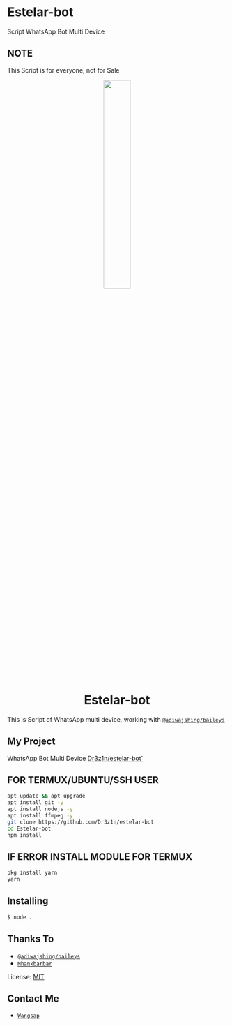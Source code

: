 # Estelar-bot
Script WhatsApp Bot Multi Device

## NOTE
This Script is for everyone, not for Sale

<p align="center">
	<img src="https://telegra.ph/file/520a1ade281f066033524.jpg" width="35%" style="margin-left: auto;margin-right: auto;display: block;">
</p>
<h1 align="center">Estelar-bot</h1>

This is Script of WhatsApp multi device, working with [`@adiwajshing/baileys`](https://github.com/adiwajshing/baileys)

## My Project
WhatsApp Bot Multi Device [Dr3z1n/estelar-bot`](https://github.com/Dr3z1n/estelar-bot)


## FOR TERMUX/UBUNTU/SSH USER

```bash
apt update && apt upgrade
apt install git -y
apt install nodejs -y
apt install ffmpeg -y
git clone https://github.com/Dr3z1n/estelar-bot
cd Estelar-bot
npm install
```

## IF ERROR INSTALL MODULE FOR TERMUX

```bash
pkg install yarn
yarn
```

## Installing
```bash
$ node .
```


## Thanks To
* [`@adiwajshing/baileys`](https://github.com/adiwajshing/baileys)
* [`Mhankbarbar`](https://github.com/MhankBarBar)

License: [MIT](https://en.wikipedia.org/wiki/MIT_License)


## Contact Me
* [`Wangsap`](https://wa.me/556286231599)

